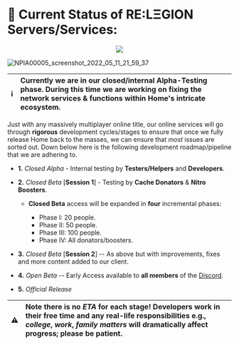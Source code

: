 # 📣 Current Status of RE:LΞGION Servers/Services:

<p align="center">
  <a href="https://discord.gg/ErQ5WJkjtJ"><img src="https://img.shields.io/badge/Testing%20Period-Closed%20Alpha%20Phase%20II-orange"></a>
    
![NPIA00005_screenshot_2022_05_11_21_59_37](https://pbs.twimg.com/media/FhITY_NWQAIFS8B?format=jpg&name=small)
  
 ℹ️ | Currently we are in our closed/internal **Alpha-Testing phase**. During this time we are working on fixing the network services & functions within Home's intricate ecosystem.
:---: | :---  


    
Just with any massively multiplayer online title, our online services will go through **rigorous** development cycles/stages to ensure that once we fully release Home back to the masses, we can ensure that *most* issues are sorted out. Down below here is the following development roadmap/pipeline that we are adhering to.
    
- **1.** *Closed Alpha* - Internal testing by **Testers/Helpers** and **Developers**.
    
- **2.** *Closed Beta* [**Session 1**] - Testing by **Cache Donators** & **Nitro Boosters**.
    
    - **Closed Beta** access will be expanded in **four** incremental phases:
    
       - Phase I: 20 people.
       - Phase II: 50 people.
       - Phase III: 100 people.
       - Phase IV: All donators/boosters.
    
- **3.** *Closed Beta* [**Session 2**] -- As above but with improvements, fixes and more content added to our client.
- **4.** *Open Beta* -- Early Access available to **all members** of the [Discord](https://discord.com/invite/cxTqf6hS7P).
- **5.** *Official Release*  
    
⚠️ | Note there is no *ETA* for each stage! Developers work in their **free time** and any real-life responsibilities e.g., *college*, *work*, *family matters* will dramatically affect progress; please be patient.
:---: | :---   
